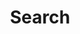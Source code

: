 ---
title: "Search"
layout: "search"
url: "/search/"
description: "Search the archive..."
summary: "search"
---